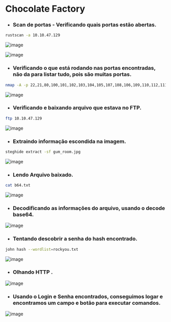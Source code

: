
# Chocolate Factory

* ### Scan de portas - Verificando quais portas estão abertas.
```bash
rustscan -a 10.10.47.129
```
![image](https://github.com/lufffe/Writeups/assets/90646635/6f18a229-b597-4880-8b79-6b152b2b9196)

![image](https://github.com/lufffe/Writeups/assets/90646635/255cf7cc-0e26-4509-8023-ccbe5dee1f11)

* ### Verificando o que está rodando nas portas encontradas, não da para listar tudo, pois são muitas portas.
```bash
nmap -A -p 22,21,80,100,101,102,103,104,105,107,108,106,109,110,112,111,113,114,115,116,117,118,120,121,119,122,123,124,125 10.10.47.129
```
![image](https://github.com/lufffe/Writeups/assets/90646635/74a0fd17-2133-49ff-98e3-4e40bd749e2a)

* ### Verificando e baixando arquivo que estava no FTP.
```bash
ftp 10.10.47.129
```
![image](https://github.com/lufffe/Writeups/assets/90646635/28543fd1-820c-4a83-89f0-613769e8ded3)

* ### Extraindo informação escondida na imagem.
```bash
steghide extract -sf gum_room.jpg
```
![image](https://github.com/lufffe/Writeups/assets/90646635/0f1b3ae7-a591-4af2-9681-1ed2e2c21510)

* ### Lendo Arquivo baixado.
```bash
cat b64.txt 
```
![image](https://github.com/lufffe/Writeups/assets/90646635/c84bb488-60d5-45fa-9cdf-49a3c3b55f91)

* ### Decodificando as informações do arquivo, usando o decode base64.
![image](https://github.com/lufffe/Writeups/assets/90646635/09e14cb1-2af5-434e-84f3-d3067e592f64)

* ### Tentando descobrir a senha do hash encontrado.
```bash
john hash --wordlist=rockyou.txt
```
![image](https://github.com/lufffe/Writeups/assets/90646635/d0fcf084-9ae2-4233-aee3-3d46559e1899)

* ### Olhando HTTP .
![image](https://github.com/lufffe/Writeups/assets/90646635/c6e68fee-1da1-428e-a99f-e352d69d2768)

* ### Usando o Login e Senha encontrados, conseguimos logar e encontramos um campo e botão para executar comandos.
![image](https://github.com/lufffe/Writeups/assets/90646635/4526d6ec-a87e-4050-8ddf-d975adda8053)




